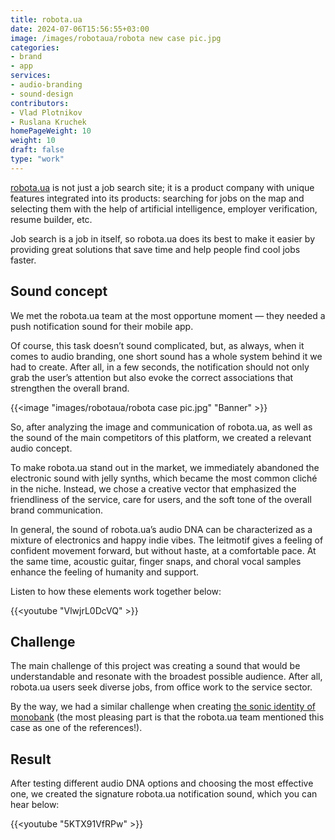 ```yaml
---
title: robota.ua
date: 2024-07-06T15:56:55+03:00
image: /images/robotaua/robota new case pic.jpg
categories:
- brand
- app
services:
- audio-branding
- sound-design
contributors:
- Vlad Plotnikov
- Ruslana Kruchek
homePageWeight: 10
weight: 10
draft: false
type: "work"
---
```


[robota.ua](http://robota.ua/) is not just a job search site; it is a product company with unique features integrated into its products: searching for jobs on the map and selecting them with the help of artificial intelligence, employer verification, resume builder, etc.

Job search is a job in itself, so robota.ua does its best to make it easier by providing great solutions that save time and help people find cool jobs faster.

## Sound concept

We met the robota.ua team at the most opportune moment — they needed a push notification sound for their mobile app.

Of course, this task doesn’t sound complicated, but, as always, when it comes to audio branding, one short sound has a whole system behind it we had to create. After all, in a few seconds, the notification should not only grab the user’s attention but also evoke the correct associations that strengthen the overall brand.

{{<image "images/robotaua/robota case pic.jpg" "Banner"  >}}

So, after analyzing the image and communication of robota.ua, as well as the sound of the main competitors of this platform, we created a relevant audio concept.

To make robota.ua stand out in the market, we immediately abandoned the electronic sound with jelly synths, which became the most common cliché in the niche. Instead, we chose a creative vector that emphasized the friendliness of the service, care for users, and the soft tone of the overall brand communication.

In general, the sound of robota.ua’s audio DNA can be characterized as a mixture of electronics and happy indie vibes. The leitmotif gives a feeling of confident movement forward, but without haste, at a comfortable pace. At the same time, acoustic guitar, finger snaps, and choral vocal samples enhance the feeling of humanity and support.

Listen to how these elements work together below:

{{<youtube "VlwjrL0DcVQ" >}}

## Challenge

The main challenge of this project was creating a sound that would be understandable and resonate with the broadest possible audience. After all, robota.ua users seek diverse jobs, from office work to the service sector.

By the way, we had a similar challenge when creating [the sonic identity of monobank](/en/works/monobank)  (the most pleasing part is that the robota.ua team mentioned this case as one of the references!).

## Result

After testing different audio DNA options and choosing the most effective one, we created the signature robota.ua notification sound, which you can hear below:

{{<youtube "5KTX91VfRPw" >}}